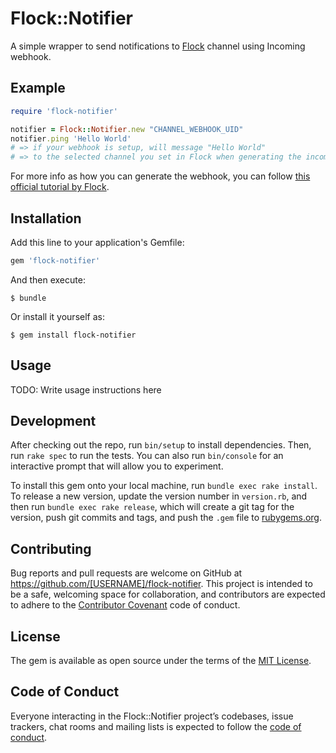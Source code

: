 # Flock::Notifier

A simple wrapper to send notifications to [Flock](https://flock.com/) channel using Incoming webhook.

## Example

```ruby
require 'flock-notifier'

notifier = Flock::Notifier.new "CHANNEL_WEBHOOK_UID"
notifier.ping 'Hello World'
# => if your webhook is setup, will message "Hello World"
# => to the selected channel you set in Flock when generating the incoming webhook
```

For more info as how you can generate the webhook, you can follow [this official tutorial by Flock](https://docs.flock.com/display/flockos/Create+An+Incoming+Webhook).

## Installation

Add this line to your application's Gemfile:

```ruby
gem 'flock-notifier'
```

And then execute:

    $ bundle

Or install it yourself as:

    $ gem install flock-notifier

## Usage

TODO: Write usage instructions here

## Development

After checking out the repo, run `bin/setup` to install dependencies. Then, run `rake spec` to run the tests. You can also run `bin/console` for an interactive prompt that will allow you to experiment.

To install this gem onto your local machine, run `bundle exec rake install`. To release a new version, update the version number in `version.rb`, and then run `bundle exec rake release`, which will create a git tag for the version, push git commits and tags, and push the `.gem` file to [rubygems.org](https://rubygems.org).

## Contributing

Bug reports and pull requests are welcome on GitHub at https://github.com/[USERNAME]/flock-notifier. This project is intended to be a safe, welcoming space for collaboration, and contributors are expected to adhere to the [Contributor Covenant](http://contributor-covenant.org) code of conduct.

## License

The gem is available as open source under the terms of the [MIT License](https://opensource.org/licenses/MIT).

## Code of Conduct

Everyone interacting in the Flock::Notifier project’s codebases, issue trackers, chat rooms and mailing lists is expected to follow the [code of conduct](https://github.com/[USERNAME]/flock-notifier/blob/master/CODE_OF_CONDUCT.md).
